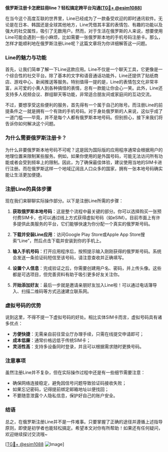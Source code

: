 **俄罗斯注册卡怎麽註冊line？轻松搞定跨平台沟通[[TG💪+ @esim1088](https://t.me/s/esim1088)]**

在当今这个高度互联的世界里，Line已经成为了一款备受欢迎的即时通讯软件。无论是在日本、韩国还是全球其他地方，Line凭借其丰富的表情包、有趣的功能以及强大的社交属性，吸引了无数用户。然而，对于生活在俄罗斯的人来说，想要使用Line可能会遇到一些小麻烦，比如需要一张俄罗斯本地的手机号码注册卡。那么，怎样才能顺利地在俄罗斯注册Line呢？这篇文章将为你详细解答这一问题。

### Line的魅力与功能

首先，让我们简单了解一下Line这款应用。Line不仅是一个聊天工具，它更像是一个综合性的社交平台。除了基本的文字和语音通话功能外，Line还提供了贴纸商店、游戏中心、新闻推送等服务。特别值得一提的是，Line的表情包文化非常丰富，从可爱的小黄人到各种搞怪的表情，总有一款能让你会心一笑。此外，Line还支持多人视频会议、群组聊天等功能，非常适合朋友间或家庭间的互动交流。

不过，要想享受这些便利的服务，首先得有一个属于自己的账号。而注册Line的前提条件之一就是拥有一个有效的手机号码。对于身处俄罗斯的人来说，这似乎成了一道门槛——毕竟，并不是每个人都有俄罗斯本地号码。但别担心，接下来我们将告诉你如何解决这个问题。

### 为什么需要俄罗斯注册卡？

为什么非要俄罗斯本地号码不可呢？这是因为国际版的应用程序通常会根据用户的地理位置来限制某些服务。例如，如果你使用的是外国号码，可能无法访问所有功能或者会受到频率上的限制。因此，为了确保最佳体验，建议使用当地的SIM卡进行注册。而在俄罗斯这样一个地域辽阔且人口众多的国家，拥有一张本地号码确实能让生活更加便捷。

### 注册Line的具体步骤

现在我们来聊聊实际操作部分。以下是注册Line所需的步骤：

1. **获取俄罗斯本地号码**：这是整个流程中最关键的部分。你可以选择购买一张预付费SIM卡，也可以通过线上方式获得虚拟号码（如eSIM）。目前市面上有许多提供此类服务的平台，它们能够快速为你分配一个真实的俄罗斯号码。
   
2. **下载并安装Line应用**：访问Google Play Store或Apple App Store搜索“Line”，然后点击下载并安装到你的手机上。

3. **输入手机号码**：打开应用程序后，按照提示输入刚刚获得的俄罗斯号码。系统会发送一条验证码短信至该号码，请注意查收并正确填写。

4. **设置个人信息**：完成验证之后，你需要创建用户名、密码，并上传头像。这些都是可选项目，但完善资料有助于吸引更多好友关注你。

5. **开始添加好友**：最后一步就是邀请亲朋好友加入Line啦！可以通过电话簿导入、扫描二维码等方式迅速建立联系网。

### 虚拟号码的优势

说到这里，不得不提一下虚拟号码的好处。相比实体SIM卡而言，虚拟号码具有诸多优点：
- **方便快捷**：无需亲自前往营业厅办理手续，只需在线提交申请即可；
- **成本低廉**：通常价格远低于传统SIM卡；
- **灵活性高**：支持多设备同时登录，并且可以根据需求随时更换号码。

### 注意事项

虽然注册Line并不复杂，但在实际操作过程中还是有一些细节需要注意：
- 确保网络连接稳定，避免因信号问题导致验证码接收失败；
- 如果忘记密码，记得提前绑定邮箱地址以便找回；
- 不要随意泄露个人隐私信息，保护好自己的账户安全。

### 结语

总之，在俄罗斯注册Line并不是一件难事。只要掌握了正确的途径并遵循上述指导原则，即使是初学者也能轻松搞定。希望本文对你有所帮助！如果还有任何疑问，欢迎继续探讨交流哦~ 

[[TG💪+ @esim1088](https://t.me/s/esim1088) ![Image](https://i.postimg.cc/4NQfJmqS/Snipaste-2025-05-13-00-14-12.png)]